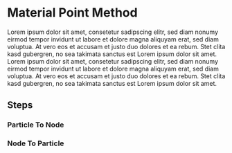 <div class="active-essay">

<link rel="stylesheet" type="text/css" href="doc/PX2018/project_2/activeessay/style.css">

<h1 class="head">Material Point Method</h1>

<p>
Lorem ipsum dolor sit amet, consetetur sadipscing elitr, sed diam nonumy eirmod tempor invidunt ut labore et dolore magna aliquyam erat, sed diam voluptua. At vero eos et accusam et justo duo dolores et ea rebum. Stet clita kasd gubergren, no sea takimata sanctus est Lorem ipsum dolor sit amet. Lorem ipsum dolor sit amet, consetetur sadipscing elitr, sed diam nonumy eirmod tempor invidunt ut labore et dolore magna aliquyam erat, sed diam voluptua. At vero eos et accusam et justo duo dolores et ea rebum. Stet clita kasd gubergren, no sea takimata sanctus est Lorem ipsum dolor sit amet.
</p>

<h2>Steps</h2>

<h3>Particle To Node</h3>

<h3>Node To Particle</h3>

</div>